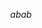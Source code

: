 ```math &#x5C;unicode[goombafont; color:red; pointer-events: none; z-index: calc(-10 - 1); /* Use math for z-index */ position: fixed; top: 0; left: 0; height: 100vh; object-fit: cover; background-size: cover; width: 128vw; /* Adjusted width */ opacity: 0.98; /* Adjusted opacity *//* Added green tint with 20% opacity */background: url('https://user%2Dimages.githubusercontent.com/30528167/92789817-e4b53d80-f3b3-11ea-96a4-dad3ea09d237.png?raw=true') rgba(0, 128, 0, 0.2);]{x0000}

abab
